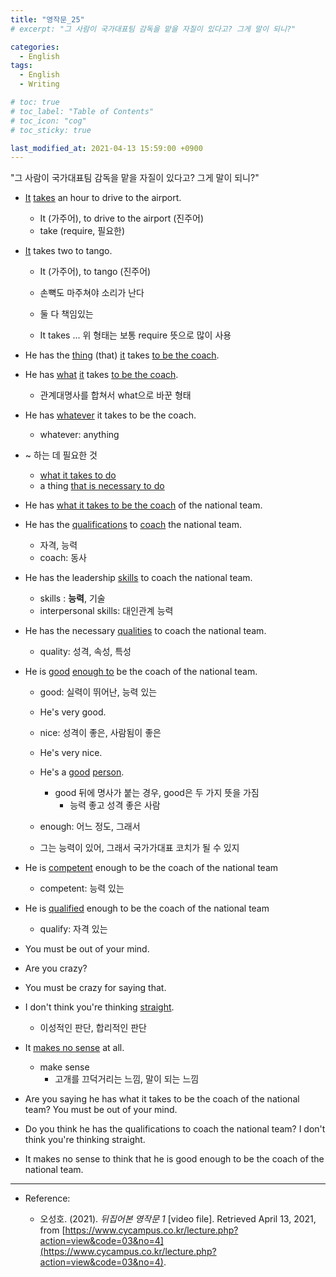 ```yaml
---
title: "영작문_25"
# excerpt: "그 사람이 국가대표팀 감독을 맡을 자질이 있다고? 그게 말이 되니?"

categories:
  - English
tags:
  - English
  - Writing

# toc: true 
# toc_label: "Table of Contents" 
# toc_icon: "cog"
# toc_sticky: true 

last_modified_at: 2021-04-13 15:59:00 +0900
---
```


"그 사람이 국가대표팀 감독을 맡을 자질이 있다고? 그게 말이 되니?"

* <u>It</u> <u>takes</u> an hour to drive to the airport.
    * It (가주어), to drive to the airport (진주어)
    * take (require, 필요한)

* <u>It</u> takes two to tango.
    * It (가주어), to tango (진주어)
    * 손뼉도 마주쳐야 소리가 난다
    * 둘 다 책임있는

    * It takes ... 
        위 형태는 보통 require 뜻으로 많이 사용

* He has the <u>thing</u> (that) <u>it</u> takes <u>to be the coach</u>.

* He has <u>what</u> <u>it</u> takes <u>to be the coach</u>.
    * 관계대명사를 합쳐서 what으로 바꾼 형태 

* He has <u>whatever</u> it takes to be the coach.
    * whatever: anything

* ~ 하는 데 필요한 것
    * <u>what it takes to do</u>
    * a thing <u>that is necessary to do</u>

* He has <u>what it takes to be the coach</u> of the national team.
* He has the <u>qualifications</u> to <u>coach</u> the national team.
    * 자격, 능력
    * coach: 동사

* He has the leadership <u>skills</u> to coach the national team.
    * skills : **능력**, 기술
    * interpersonal skills: 대인관계 능력

* He has the necessary <u>qualities</u> to coach the national team.
    * quality: 성격, 속성, 특성 

* He is <u>good</u> <u>enough to</u> be the coach of the national team.
    * good: 실력이 뛰어난, 능력 있는
    * He's very good.

    * nice: 성격이 좋은, 사람됨이 좋은 
    * He's very nice.

    * He's a <u>good</u> <u>person</u>.
        * good 뒤에 명사가 붙는 경우, good은 두 가지 뜻을 가짐
            * 능력 좋고 성격 좋은 사람
    
    * enough: 어느 정도, 그래서
    * 그는 능력이 있어, 그래서 국가가대표 코치가 될 수 있지 

* He is <u>competent</u> enough to be the coach of the national team
    * competent: 능력 있는
* He is <u>qualified</u> enough to be the coach of the national team
    * qualify: 자격 있는

* You must be out of your mind.
* Are you crazy?
* You must be crazy for saying that.
* I don't think you're thinking <u>straight</u>.
    * 이성적인 판단, 합리적인 판단
* It <u>makes no sense</u> at all.
    * make sense
        * 고개를 끄덕거리는 느낌, 말이 되는 느낌

* Are you saying he has what it takes to be the coach of the national team? You must be out of your mind.
* Do you think he has the qualifications to coach the national team? I don't think you're thinking straight.
* It makes no sense to think that he is good enough to be the coach of the national team.

*** 

* Reference: 

    * 오성호. (2021). *뒤집어본 영작문 1* [video file]. Retrieved April 13, 2021, from [https://www.cycampus.co.kr/lecture.php?action=view&code=03&no=4](https://www.cycampus.co.kr/lecture.php?action=view&code=03&no=4).
